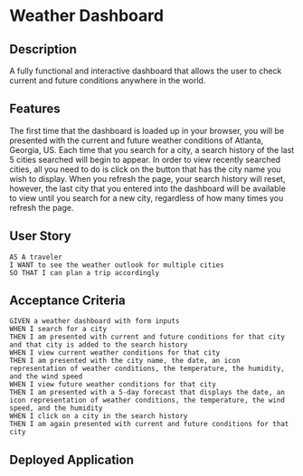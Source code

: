 # Weather Dashboard
## Description
A fully functional and interactive dashboard that allows the user to check current and future conditions anywhere in the world.

## Features
The first time that the dashboard is loaded up in your browser, you will be presented with the current and future weather conditions of Atlanta, Georgia, US. Each time that you search for a city, a search history of the last 5 cities searched will begin to appear. In order to view recently searched cities, all you need to do is click on the button that has the city name you wish to display. When you refresh the page, your search history will reset, however, the last city that you entered into the dashboard will be available to view until you search for a new city, regardless of how many times you refresh the page.

## User Story

```
AS A traveler
I WANT to see the weather outlook for multiple cities
SO THAT I can plan a trip accordingly
```

## Acceptance Criteria

```
GIVEN a weather dashboard with form inputs
WHEN I search for a city
THEN I am presented with current and future conditions for that city and that city is added to the search history
WHEN I view current weather conditions for that city
THEN I am presented with the city name, the date, an icon representation of weather conditions, the temperature, the humidity, and the wind speed
WHEN I view future weather conditions for that city
THEN I am presented with a 5-day forecast that displays the date, an icon representation of weather conditions, the temperature, the wind speed, and the humidity
WHEN I click on a city in the search history
THEN I am again presented with current and future conditions for that city
```
## Deployed Application